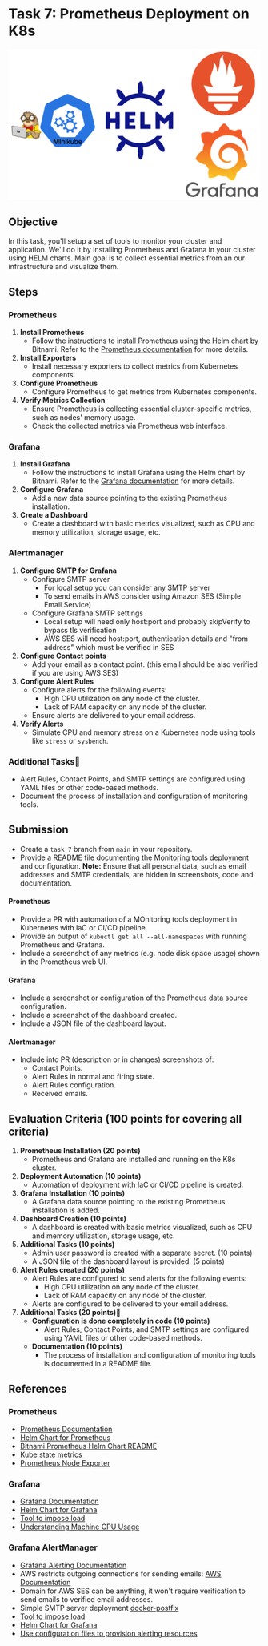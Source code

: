 # Task 7: Prometheus Deployment on K8s
![task_7 schema](../../visual_assets/task_7.png)

## Objective

In this task, you'll setup a set of tools to monitor your cluster and application. We'll do it by installing Prometheus and Grafana in your cluster using HELM charts. Main goal is to collect essential metrics from an our infrastructure and visualize them. 

## Steps

### Prometheus

1. **Install Prometheus**
   - Follow the instructions to install Prometheus using the Helm chart by Bitnami. Refer to the [Prometheus documentation](https://prometheus.io/docs/introduction/overview/) for more details.
2. **Install Exporters**
   - Install necessary exporters to collect metrics from Kubernetes components.
3. **Configure Prometheus**
   - Configure Prometheus to get metrics from Kubernetes components.
4. **Verify Metrics Collection**
   - Ensure Prometheus is collecting essential cluster-specific metrics, such as nodes' memory usage.
   - Check the collected metrics via Prometheus web interface.
### Grafana 
1. **Install Grafana**
   - Follow the instructions to install Grafana using the Helm chart by Bitnami. Refer to the [Grafana documentation](https://grafana.com/docs/) for more details.
2. **Configure Grafana**
   - Add a new data source pointing to the existing Prometheus installation.
3. **Create a Dashboard**
   - Create a dashboard with basic metrics visualized, such as CPU and memory utilization, storage usage, etc.

### Alertmanager

1. **Configure SMTP for Grafana**
   - Configure SMTP server
     - For local setup you can consider any SMTP server
     - To send emails in AWS consider using Amazon SES (Simple Email Service)
   - Configure Grafana SMTP settings
     - Local setup will need only host:port and probably skipVerify to bypass tls verification
     - AWS SES will need host:port, authentication details and "from address" which must be verified in SES
2. **Configure Contact points**
   - Add your email as a contact point. (this email should be also verified if you are using AWS SES)
3. **Configure Alert Rules**
   - Configure alerts for the following events:
     - High CPU utilization on any node of the cluster.
     - Lack of RAM capacity on any node of the cluster.
   - Ensure alerts are delivered to your email address.
4. **Verify Alerts**
   - Simulate CPU and memory stress on a Kubernetes node using tools like `stress` or `sysbench`.

### **Additional Tasks💫**
   - Alert Rules, Contact Points, and SMTP settings are configured using YAML files or other code-based methods.
   - Document the process of installation and configuration of monitoring tools.


## Submission
- Create a `task_7` branch from `main` in your repository.
- Provide a README file documenting the Monitoring tools deployment and configuration. **Note:** Ensure that all personal data, such as email addresses and SMTP credentials, are hidden in screenshots, code and documentation.

#### Prometheus
- Provide a PR with automation of a MOnitoring tools deployment in Kubernetes with IaC or CI/CD pipeline.
- Provide an output of `kubectl get all --all-namespaces` with running Prometheus and Grafana.
- Include a screenshot of any metrics (e.g. node disk space usage) shown in the Prometheus web UI.

#### Grafana
- Include a screenshot or configuration of the Prometheus data source configuration.
- Include a screenshot of the dashboard created.
- Include a JSON file of the dashboard layout.

#### Alertmanager
- Include into PR (description or in changes) screenshots of:
  - Contact Points.
  - Alert Rules in normal and firing state.
  - Alert Rules configuration.
  - Received emails.

## Evaluation Criteria (100 points for covering all criteria)

1. **Prometheus Installation (20 points)**
   - Prometheus and Grafana are installed and running on the K8s cluster.
2. **Deployment Automation (10 points)**
   - Automation of deployment with IaC or CI/CD pipeline is created.
3. **Grafana Installation (10 points)**
   - A Grafana data source pointing to the existing Prometheus installation is added.
4. **Dashboard Creation (10 points)**
   - A dashboard is created with basic metrics visualized, such as CPU and memory utilization, storage usage, etc.
5. **Additional Tasks (10 points)**
   - Admin user password is created with a separate secret. (10 points)
   - A JSON file of the dashboard layout is provided. (5 points)
6. **Alert Rules created (20 points)**
   - Alert Rules are configured to send alerts for the following events:
     - High CPU utilization on any node of the cluster.
     - Lack of RAM capacity on any node of the cluster.
   - Alerts are configured to be delivered to your email address.
7. **Additional Tasks (20 points)💫**
   - **Configuration is done completely in code (10 points)**
     - Alert Rules, Contact Points, and SMTP settings are configured using YAML files or other code-based methods.
   - **Documentation (10 points)**
     - The process of installation and configuration of monitoring tools is documented in a README file.

## References

### Prometheus
- [Prometheus Documentation](https://prometheus.io/docs/introduction/overview/)
- [Helm Chart for Prometheus](https://github.com/bitnami/charts/tree/main/bitnami/prometheus)
- [Bitnami Prometheus Helm Chart README](https://github.com/bitnami/charts/blob/main/bitnami/prometheus/README.md)
- [Kube state metrics](https://github.com/kubernetes/kube-state-metrics)
- [Prometheus Node Exporter](https://github.com/prometheus/node_exporter)

### Grafana

- [Grafana Documentation](https://grafana.com/docs/)
- [Helm Chart for Grafana](https://github.com/bitnami/charts/tree/main/bitnami/grafana)
- [Tool to impose load](https://linux.die.net/man/1/stress)
- [Understanding Machine CPU Usage](https://www.robustperception.io/understanding-machine-cpu-usage/)

### Grafana AlertManager
- [Grafana Alerting Documentation](https://grafana.com/docs/grafana/latest/alerting/)
- AWS restricts outgoing connections for sending emails: [AWS Documentation](https://docs.aws.amazon.com/AWSEC2/latest/UserGuide/ec2-resource-limits.html#port-25-throttle)
- Domain for AWS SES can be anything, it won't require verification to send emails to verified email addresses.
- Simple SMTP server deployment [docker-postfix](https://github.com/bokysan/docker-postfix)
- [Tool to impose load](https://linux.die.net/man/1/stress)
- [Helm Chart for Grafana](https://github.com/bitnami/charts/tree/main/bitnami/grafana)
- [Use configuration files to provision alerting resources](https://grafana.com/docs/grafana/latest/alerting/set-up/provision-alerting-resources/file-provisioning/)